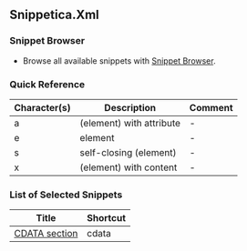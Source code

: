 ## Snippetica.Xml

### Snippet Browser

* Browse all available snippets with [Snippet Browser](http://pihrt.net/snippetica/snippets?engine=vscode&language=xml).

### Quick Reference

Character\(s\) | Description | Comment
------------ | ----------- | -------
a|\(element\) with attribute|\-
e|element|\-
s|self\-closing \(element\)|\-
x|\(element\) with content|\-

### List of Selected Snippets

Title | Shortcut
----- | --------
[CDATA section](CDataSection.snippet)|cdata
